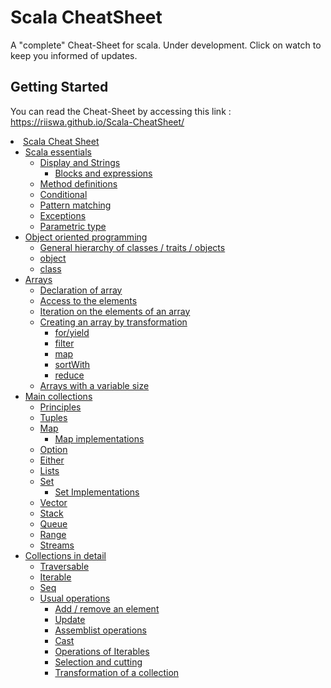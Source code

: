 # Scala CheatSheet

A "complete" Cheat-Sheet for scala. Under development. Click on watch to keep you informed of updates.

## Getting Started

You can read the Cheat-Sheet by accessing this link : https://riiswa.github.io/Scala-CheatSheet/

<li><span><a href="https://riiswa.github.io/Scala-CheatSheet/#Scala-Cheat-Sheet" data-toc-modified-id="Scala-Cheat-Sheet-1">Scala Cheat Sheet</a></span><ul class="toc-item"><li><span><a href="https://riiswa.github.io/Scala-CheatSheet/#Scala-essentials" data-toc-modified-id="Scala-essentials-1.1">Scala essentials</a></span><ul class="toc-item"><li><span><a href="https://riiswa.github.io/Scala-CheatSheet/#Display-and-Strings" data-toc-modified-id="Display-and-Strings-1.1.1">Display and Strings</a></span><ul class="toc-item"><li><span><a href="https://riiswa.github.io/Scala-CheatSheet/#Blocks-and-expressions" data-toc-modified-id="Blocks-and-expressions-1.1.1.1">Blocks and expressions</a></span></li></ul></li><li><span><a href="https://riiswa.github.io/Scala-CheatSheet/#Method-definitions" data-toc-modified-id="Method-definitions-1.1.2">Method definitions</a></span></li><li><span><a href="https://riiswa.github.io/Scala-CheatSheet/#Conditional" data-toc-modified-id="Conditional-1.1.3">Conditional</a></span></li><li><span><a href="https://riiswa.github.io/Scala-CheatSheet/#Pattern-matching" data-toc-modified-id="Pattern-matching-1.1.4">Pattern matching</a></span></li><li><span><a href="https://riiswa.github.io/Scala-CheatSheet/#Exceptions" data-toc-modified-id="Exceptions-1.1.5">Exceptions</a></span></li><li><span><a href="https://riiswa.github.io/Scala-CheatSheet/#Parametric-type" data-toc-modified-id="Parametric-type-1.1.6">Parametric type</a></span></li></ul></li><li><span><a href="https://riiswa.github.io/Scala-CheatSheet/#Object-oriented-programming" data-toc-modified-id="Object-oriented-programming-1.2">Object oriented programming</a></span><ul class="toc-item"><li><span><a href="https://riiswa.github.io/Scala-CheatSheet/#General-hierarchy-of-classes-/-traits-/-objects" data-toc-modified-id="General-hierarchy-of-classes-/-traits-/-objects-1.2.1">General hierarchy of classes / traits / objects</a></span></li><li><span><a href="https://riiswa.github.io/Scala-CheatSheet/#object" data-toc-modified-id="object-1.2.2">object</a></span></li><li><span><a href="https://riiswa.github.io/Scala-CheatSheet/#class" data-toc-modified-id="class-1.2.3">class</a></span></li></ul></li><li><span><a href="https://riiswa.github.io/Scala-CheatSheet/#Arrays" data-toc-modified-id="Arrays-1.3">Arrays</a></span><ul class="toc-item"><li><span><a href="https://riiswa.github.io/Scala-CheatSheet/#Declaration-of-array" data-toc-modified-id="Declaration-of-array-1.3.1">Declaration of array</a></span></li><li><span><a href="https://riiswa.github.io/Scala-CheatSheet/#Access-to-the-elements" data-toc-modified-id="Access-to-the-elements-1.3.2">Access to the elements</a></span></li><li><span><a href="https://riiswa.github.io/Scala-CheatSheet/#Iteration-on-the-elements-of-an-array" data-toc-modified-id="Iteration-on-the-elements-of-an-array-1.3.3">Iteration on the elements of an array</a></span></li><li><span><a href="https://riiswa.github.io/Scala-CheatSheet/#Creating-an-array-by-transformation" data-toc-modified-id="Creating-an-array-by-transformation-1.3.4">Creating an array by transformation</a></span><ul class="toc-item"><li><span><a href="https://riiswa.github.io/Scala-CheatSheet/#for/yield" data-toc-modified-id="for/yield-1.3.4.1">for/yield</a></span></li><li><span><a href="https://riiswa.github.io/Scala-CheatSheet/#filter" data-toc-modified-id="filter-1.3.4.2">filter</a></span></li><li><span><a href="https://riiswa.github.io/Scala-CheatSheet/#map" data-toc-modified-id="map-1.3.4.3">map</a></span></li><li><span><a href="https://riiswa.github.io/Scala-CheatSheet/#sortWith" data-toc-modified-id="sortWith-1.3.4.4">sortWith</a></span></li><li><span><a href="https://riiswa.github.io/Scala-CheatSheet/#reduce" data-toc-modified-id="reduce-1.3.4.5">reduce</a></span></li></ul></li><li><span><a href="https://riiswa.github.io/Scala-CheatSheet/#Arrays-with-a-variable-size" data-toc-modified-id="Arrays-with-a-variable-size-1.3.5">Arrays with a variable size</a></span></li></ul></li><li><span><a href="https://riiswa.github.io/Scala-CheatSheet/#Main-collections" data-toc-modified-id="Main-collections-1.4">Main collections</a></span><ul class="toc-item"><li><span><a href="https://riiswa.github.io/Scala-CheatSheet/#Principles" data-toc-modified-id="Principles-1.4.1">Principles</a></span></li><li><span><a href="https://riiswa.github.io/Scala-CheatSheet/#Tuples" data-toc-modified-id="Tuples-1.4.2">Tuples</a></span></li><li><span><a href="https://riiswa.github.io/Scala-CheatSheet/#Map" data-toc-modified-id="Map-1.4.3">Map</a></span><ul class="toc-item"><li><span><a href="https://riiswa.github.io/Scala-CheatSheet/#Map-implementations" data-toc-modified-id="Map-implementations-1.4.3.1">Map implementations</a></span></li></ul></li><li><span><a href="https://riiswa.github.io/Scala-CheatSheet/#Option" data-toc-modified-id="Option-1.4.4">Option</a></span></li><li><span><a href="https://riiswa.github.io/Scala-CheatSheet/#Either" data-toc-modified-id="Either-1.4.5">Either</a></span></li><li><span><a href="https://riiswa.github.io/Scala-CheatSheet/#Lists" data-toc-modified-id="Lists-1.4.6">Lists</a></span></li><li><span><a href="https://riiswa.github.io/Scala-CheatSheet/#Set" data-toc-modified-id="Set-1.4.7">Set</a></span><ul class="toc-item"><li><span><a href="https://riiswa.github.io/Scala-CheatSheet/#Set-Implementations" data-toc-modified-id="Set-Implementations-1.4.7.1">Set Implementations</a></span></li></ul></li><li><span><a href="https://riiswa.github.io/Scala-CheatSheet/#Vector" data-toc-modified-id="Vector-1.4.8">Vector</a></span></li><li><span><a href="https://riiswa.github.io/Scala-CheatSheet/#Stack" data-toc-modified-id="Stack-1.4.9">Stack</a></span></li><li><span><a href="https://riiswa.github.io/Scala-CheatSheet/#Queue" data-toc-modified-id="Queue-1.4.10">Queue</a></span></li><li><span><a href="https://riiswa.github.io/Scala-CheatSheet/#Range" data-toc-modified-id="Range-1.4.11">Range</a></span></li><li><span><a href="https://riiswa.github.io/Scala-CheatSheet/#Streams" data-toc-modified-id="Streams-1.4.12">Streams</a></span></li></ul></li><li><span><a href="https://riiswa.github.io/Scala-CheatSheet/#Collections-in-detail" data-toc-modified-id="Collections-in-detail-1.5">Collections in detail</a></span><ul class="toc-item"><li><span><a href="https://riiswa.github.io/Scala-CheatSheet/#Traversable" data-toc-modified-id="Traversable-1.5.1">Traversable</a></span></li><li><span><a href="https://riiswa.github.io/Scala-CheatSheet/#Iterable" data-toc-modified-id="Iterable-1.5.2">Iterable</a></span></li><li><span><a href="https://riiswa.github.io/Scala-CheatSheet/#Seq" data-toc-modified-id="Seq-1.5.3">Seq</a></span></li><li><span><a href="https://riiswa.github.io/Scala-CheatSheet/#Usual-operations" data-toc-modified-id="Usual-operations-1.5.4">Usual operations</a></span><ul class="toc-item"><li><span><a href="https://riiswa.github.io/Scala-CheatSheet/#Add-/-remove-an-element" data-toc-modified-id="Add-/-remove-an-element-1.5.4.1">Add / remove an element</a></span></li><li><span><a href="https://riiswa.github.io/Scala-CheatSheet/#Update" data-toc-modified-id="Update-1.5.4.2">Update</a></span></li><li><span><a href="https://riiswa.github.io/Scala-CheatSheet/#Assemblist-operations" data-toc-modified-id="Assemblist-operations-1.5.4.3">Assemblist operations</a></span></li><li><span><a href="https://riiswa.github.io/Scala-CheatSheet/#Cast" data-toc-modified-id="Cast-1.5.4.4">Cast</a></span></li><li><span><a href="https://riiswa.github.io/Scala-CheatSheet/#Operations-of-Iterables" data-toc-modified-id="Operations-of-Iterables-1.5.4.5">Operations of Iterables</a></span></li><li><span><a href="https://riiswa.github.io/Scala-CheatSheet/#Selection-and-cutting" data-toc-modified-id="Selection-and-cutting-1.5.4.6">Selection and cutting</a></span></li><li><span><a href="https://riiswa.github.io/Scala-CheatSheet/#Transformation-of-a-collection" data-toc-modified-id="Transformation-of-a-collection-1.5.4.7">Transformation of a collection</a></span></li></ul></li></ul></li></ul></li>
